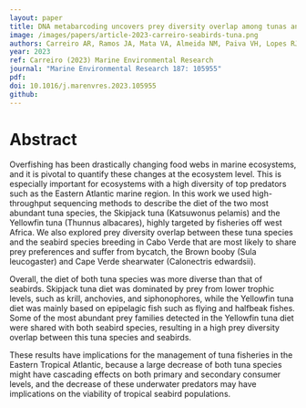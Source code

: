 ```yaml
---
layout: paper
title: DNA metabarcoding uncovers prey diversity overlap among tunas and seabirds of Eastern Tropical Atlantic, implications for an ecosystem-based management
image: /images/papers/article-2023-carreiro-seabirds-tuna.png
authors: Carreiro AR, Ramos JA, Mata VA, Almeida NM, Paiva VH, Lopes RJ.
year: 2023
ref: Carreiro (2023) Marine Environmental Research
journal: "Marine Environmental Research 187: 105955"
pdf: 
doi: 10.1016/j.marenvres.2023.105955
github: 
---
```


# Abstract
Overfishing has been drastically changing food webs in marine ecosystems, and it is pivotal to quantify these changes at the ecosystem level. This is especially important for ecosystems with a high diversity of top predators such as the Eastern Atlantic marine region. In this work we used high-throughput sequencing methods to describe the diet of the two most abundant tuna species, the Skipjack tuna (Katsuwonus pelamis) and the Yellowfin tuna (Thunnus albacares), highly targeted by fisheries off west Africa. We also explored prey diversity overlap between these tuna species and the seabird species breeding in Cabo Verde that are most likely to share prey preferences and suffer from bycatch, the Brown booby (Sula leucogaster) and Cape Verde shearwater (Calonectris edwardsii).

Overall, the diet of both tuna species was more diverse than that of seabirds. Skipjack tuna diet was dominated by prey from lower trophic levels, such as krill, anchovies, and siphonophores, while the Yellowfin tuna diet was mainly based on epipelagic fish such as flying and halfbeak fishes. Some of the most abundant prey families detected in the Yellowfin tuna diet were shared with both seabird species, resulting in a high prey diversity overlap between this tuna species and seabirds.

These results have implications for the management of tuna fisheries in the Eastern Tropical Atlantic, because a large decrease of both tuna species might have cascading effects on both primary and secondary consumer levels, and the decrease of these underwater predators may have implications on the viability of tropical seabird populations.
